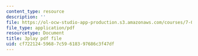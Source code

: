 ```yaml
---
content_type: resource
description: ''
file: https://ol-ocw-studio-app-production.s3.amazonaws.com/courses/7-016-introductory-biology-fall-2018/cf72212459687c59618397686c3f47df_apP5SWitnyw.pdf
file_type: application/pdf
resourcetype: Document
title: 3play pdf file
uid: cf722124-5968-7c59-6183-97686c3f47df
---
```

